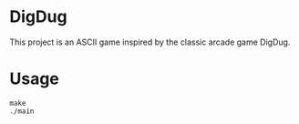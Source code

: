 # DigDug

This project is an ASCII game inspired by the classic arcade game DigDug.

# Usage

```
make
./main
```
